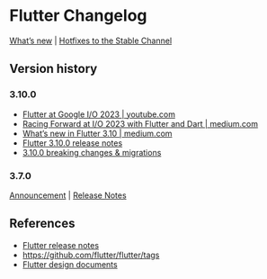# Flutter Changelog

[What’s new](https://docs.flutter.dev/whats-new) |
[Hotfixes to the Stable Channel](https://github.com/flutter/flutter/wiki/Hotfixes-to-the-Stable-Channel)

## Version history

### 3.10.0

- [Flutter at Google I/O 2023 | youtube.com](https://www.youtube.com/playlist?list=PLjxrf2q8roU1523hIgnNX4r6ukX72QYLg)
- [Racing Forward at I/O 2023 with Flutter and Dart | medium.com](https://medium.com/flutter/racing-forward-at-i-o-2023-with-flutter-and-dart-df2a8fa841ab)
- [What’s new in Flutter 3.10 | medium.com](https://medium.com/flutter/whats-new-in-flutter-3-10-b21db2c38c73)
- [Flutter 3.10.0 release notes](https://docs.flutter.dev/release/release-notes/release-notes-3.10.0)
- [3.10.0 breaking changes & migrations](https://docs.flutter.dev/release/breaking-changes#released-in-flutter-310)

### 3.7.0

[Announcement](https://medium.com/flutter/whats-new-in-flutter-3-7-38cbea71133c) |
[Release Notes](https://docs.flutter.dev/development/tools/sdk/release-notes/release-notes-3.7.0)

## References

- [Flutter release notes](https://docs.flutter.dev/development/tools/sdk/release-notes)
- https://github.com/flutter/flutter/tags
- [Flutter design documents](https://docs.flutter.dev/resources/design-docs)
